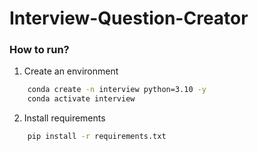 # Interview-Question-Creator

### How to run?

1. Create an environment

``` bash
    conda create -n interview python=3.10 -y
    conda activate interview
```

2. Install requirements

``` bash
    pip install -r requirements.txt
```
